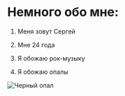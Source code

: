 # Немного обо мне:

1. Меня зовут Сергей
   
2. Мне 24 года
   
3. Я обожаю рок-музыку

4. Я обожаю опалы

![Черный опал](/New_reposatory/black_opal.jpg)


